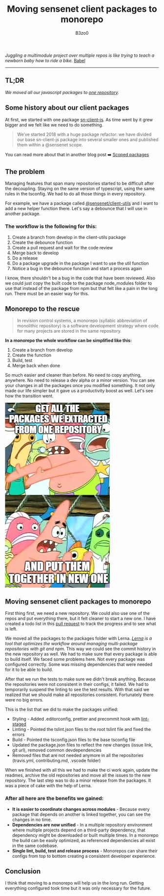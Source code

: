 ﻿---
title: 'Moving sensenet client packages to monorepo'
author: B3zo0
image: '../img/posts/monorepo/colorful-stack.jpg'
tags: [monorepo, refactor, JavaScript, client packages]
---

_Juggling a multimodule project over multiple repos is like trying to teach a newborn baby how to ride a bike._ [Babel](https://github.com/babel/babel/blob/master/doc/design/monorepo.md#why-is-babel-a-monorepo)

---

## TL;DR
*We moved all our javascript packages to [one repository](https://github.com/SenseNet/sn-client).*

## Some history about our client packages

At first, we started with one package [sn-client-js](https://github.com/SenseNet/sn-client-js). As time went by it grew bigger and we felt like we need to do something.

> We’ve started 2018 with a huge package refactor: we have divided our base sn-client-js package into several smaller ones and published them within a @sensenet scope.

You can read more about that in another blog post ➡️ [Scoped packages](/blog/2018/02/21/scoped-packages 'Scoped packages')

## The problem

Managing features that span many repositories started to be difficult after the decoupling. Staying on the same version of typescript, using the same rules in the tsconfig. We had to do all those things in every repository.

For example, we have a package called [@sensenet/client-utils](https://www.npmjs.com/package/@sensenet/client-utils) and I want to add a new helper function there.
Let's say a debounce that I will use in another package.

### The workflow is the following for this:

1.  Create a branch from develop in the client-utils package
2.  Create the debounce function
3.  Create a pull request and wait for the code review
4.  Merge back to develop
5.  Do a release
6.  Do a package upgrade in the package I want to use the util function
7.  Notice a bug in the debounce function and start a process again

I know, there shouldn't be a bug in the code that have been reviewed. Also we could just copy the built code to the package node_modules folder to use that instead of the package from npm but that felt like a pain in the long run. There must be an easier way for this.

## Monorepo to the rescue

> In revision control systems, a monorepo (syllabic abbreviation of monolithic repository) is a software development strategy where code for many projects are stored in the same repository.

**In a monorepo the whole workflow can be simplified like this:**

1.  Create a branch from develop
2.  Create the function
3.  Build, test
4.  Merge back when done

So much easier and cleaner than before. No need to copy anything, anywhere. No need to release a dev alpha or a minor version. You can see your changes in all the packages once you modified something. It not only made our life simpler but it gave us a productivity boost as well. Let's see how the transition went.

![Patrick](/img/posts/monorepo/patrick-meme.jpg 'Get all the packages we extracted from one repository and put them together in a new one')

## Moving sensenet client packages to monorepo

First thing first, we need a new repository. We could also use one of the repos and put everything there, but it felt cleaner to start a new one. I have created a todo list in this [pull request](https://github.com/SenseNet/sn-client/pull/1) to track the progress and to see what is left. 

We moved all the packages to the packages folder with Lerna. _[Lerna](https://lernajs.io/) is a tool that optimizes the workflow around managing multi-package repositories with git and npm._ This way we could see the commit history in the new repository as well. We had to make sure that every package is able to build itself. We faced some problems here. Not every package was configured correctly. Some was missing dependencies that were needed for it to be able to build.

After that we run the tests to make sure we didn't break anything. Because the repositories were not consistent in their configs, it failed. We had to temporarily suspend the linting to see the test results. With that said we realized that we should make all repositories consistent. Fortunately there were no big errors.

This is the list that we did to make the packages unified:
  - Styling - Added .editorconfig, prettier and precommit hook with [lint-staged](https://github.com/okonet/lint-staged)
  - Linting - Pointed the tslint.json files to the root tslint file and fixed the errors
  - Build - Pointed the tsconfig.json files to the base tsconfig file
  - Updated the package.json files to reflect the new changes (issue link, git url), removed common devdependencies
  - Removed files that are not needed anymore in all the repositories (travis.yml, contributing.md, .vscode folder)

When we finished with all this we had to make the ci work again, update the readmes, archive the old repositories and move all the issues to the new repository. The last step was to do a minor release from the packages. It was a piece of cake with the help of Lerna.

### After all here are the benefits we gained:

- **It is easier to coordinate changes across modules** - Because every package that depends on another is linked together, you can see the changes in no time.
- **Dependencies are now unified** - In a multiple repository environment where multiple projects depend on a third-party dependency, that dependency might be downloaded or built multiple times. In a monorepo the build can be easily optimized, as referenced dependencies all exist in the same codebase.
- **Single lint, build, test and release process** - Monorepos can share their configs from top to bottom creating a consistent developer experience.

## Conclusion

I think that moving to a monorepo will help us in the long run. Getting everything configured took time but it was only necessary for the future.
